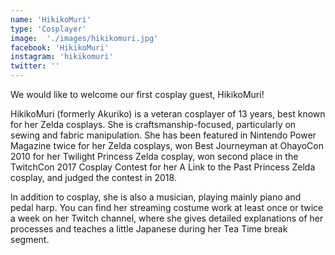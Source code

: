 ```yaml
---
name: 'HikikoMuri'
type: 'Cosplayer'
image:  './images/hikikomuri.jpg'
facebook: 'HikikoMuri'
instagram: 'hikikomuri'
twitter: ''
---
```

We would like to welcome our first cosplay guest, HikikoMuri!

HikikoMuri (formerly Akuriko) is a veteran cosplayer of 13 years, best known for her Zelda cosplays. She is craftsmanship-focused, particularly on sewing and fabric manipulation. She has been featured in Nintendo Power Magazine twice for her Zelda cosplays, won Best Journeyman at OhayoCon 2010 for her Twilight Princess Zelda cosplay, won second place in the TwitchCon 2017 Cosplay Contest for her A Link to the Past Princess Zelda cosplay, and judged the contest in 2018.

In addition to cosplay, she is also a musician, playing mainly piano and pedal harp. You can find her streaming costume work at least once or twice a week on her Twitch channel, where she gives detailed explanations of her processes and teaches a little Japanese during her Tea Time break segment.